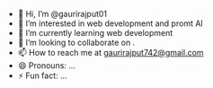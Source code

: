 - 👋 Hi, I’m @gaurirajput01
- 👀 I’m interested in web development and promt AI
- 🌱 I’m currently learning web development
- 💞️ I’m looking to collaborate on .
- 📫 How to reach me at gaurirajput742@gmail.com
- 😄 Pronouns: ...
- ⚡ Fun fact: ...

<!---
gaurirajput01/gaurirajput01 is a ✨ special ✨ repository because its `README.md` (this file) appears on your GitHub profile.
You can click the Preview link to take a look at your changes.
--->
